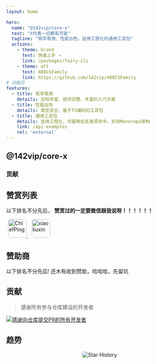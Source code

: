 ```yaml
---
layout: home

hero:
  name: "@142vip/core-x"
  text: "X代表一切都有可能"
  tagline: "易学易用、性能出色，适用工程化的通用工具包"
  actions:
    - theme: brand
      text: 快速上手 →
      link: /packages/fairy-cli
    - theme: alt
      text: 408CSFamily
      link: https://github.com/142vip/408CSFamily
# 功能页
features:
  - title: 易学易用
    details: 文档丰富、提供完整、丰富的入门方案
  - title: 性能出色
    details: 类型安全、基于TS编码的工具包
  - title: 通用工具包
    details: 适用工程化，可服用在各类项目中，支持Monorepo架构
    link: /api-examples
    rel: 'external'
---
```


<script setup>
import {  VPTeamPage,  VPTeamPageTitle,  VPTeamMembers,  VPTeamPageSection} from 'vitepress/theme';

import ContactAuthor from '@theme/components/ContactAuthor.vue';
import {teamMembers} from "@theme/components";

const coreMembers = [];
const partners = [];
</script>

## @142vip/core-x

### 贡献

<VPTeamMembers size="small" :members="teamMembers" />

## 赞赏列表

以下排名不分先后， **赞赏过的一定要微信跟我说呀！！！！！！**

<div>
  <a href="https://github.com/ChiefPing" target="_blank" style="margin: 5px">
    <img
        src="https://avatars2.githubusercontent.com/u/34122068?s=460&v=4"
        alt="ChiefPing"
        style="border-radius:5px;" width="50px"
    />
  </a>
  <a href="https://github.com/xiaoliuxin" target="_blank" style="margin: 5px">
    <img
        src="https://avatars2.githubusercontent.com/u/60652527?s=460&v=4"
        alt="xiaoliuxin"
        style="border-radius:5px;" width="50px"
    />
  </a>
</div>

## 赞助商

以下排名不分先后! 还木有收到赞助，哈哈哈，先留坑

## 贡献

> 感谢所有参与仓库建设的开发者

<a href="https://github.com/142vip/core-x/graphs/contributors">
  <img
    src="https://contrib.rocks/image?repo=142vip/core-x"
    alt="感谢向仓库提交PR的所有开发者"
    title="@142vip/core-x"
  />
</a>

## 趋势

<div style="text-align: center" align="center">
    <img
        src="https://api.star-history.com/svg?repos=142vip/core-x&type=Date"
        alt="Star History"
        style="border-radius: 5px"
    >
</div>

<ContactAuthor/>

<!-- #endregion we-media -->

